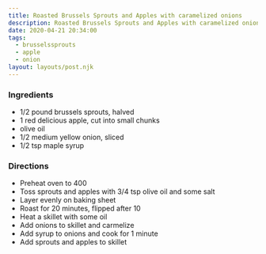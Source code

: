 ```yaml
---
title: Roasted Brussels Sprouts and Apples with caramelized onions
description: Roasted Brussels Sprouts and Apples with caramelized onions
date: 2020-04-21 20:34:00
tags:
  - brusselssprouts
  - apple
  - onion
layout: layouts/post.njk
---
```


### Ingredients

- 1/2 pound brussels sprouts, halved
- 1 red delicious apple, cut into small chunks
- olive oil
- 1/2 medium yellow onion, sliced
- 1/2 tsp maple syrup

### Directions

- Preheat oven to 400
- Toss sprouts and apples with 3/4 tsp olive oil and some salt
- Layer evenly on baking sheet
- Roast for 20 minutes, flipped after 10
- Heat a skillet with some oil
- Add onions to skillet and carmelize
- Add syrup to onions and cook for 1 minute
- Add sprouts and apples to skillet
